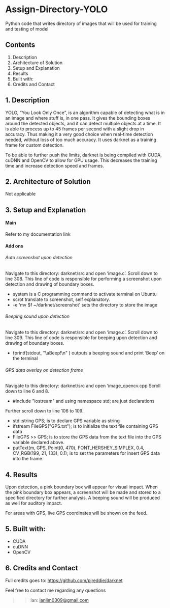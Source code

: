 # Assign-Directory-YOLO
Python code that writes directory of images that will be used for training and testing of model

## Contents
1. Description
2. Architecture of Solution
2. Setup and Explanation
3. Results
4. Built with:
5. Credits and Contact

## 1. Description
YOLO, “You Look Only Once”, is an algorithm capable of detecting what is in an image and where stuff is, in one pass. It gives the bounding boxes around the detected objects, and it can detect multiple objects at a time. It is able to process up to 45 frames per second with a slight drop in accuracy. Thus making it a very good choice when real-time detection needed, without loss of too much accuracy. It uses darknet as a training frame for custom detection.

To be able to further push the limits, darknet is being compiled with CUDA, cuDNN and OpenCV to allow for GPU usage. This decreases the training time and increase detection speed and frames.

## 2. Architecture of Solution
Not applicable

## 3. Setup and Explanation
#### Main
Refer to my documentation link  

#### Add ons

###### Auto screenshot upon detection
Navigate to this directory: darknet/src and open ‘image.c’. Scroll down to line 308. This line of code is responsible for performing a screenshot upon detection and drawing of boundary boxes. 

- system is a C programming command to activate terminal on Ubuntu
- scrot translate to screenshot, self explanatory.
- -e 'mv $f ~/darknet/screenshot' sets the directory to store the image

###### Beeping sound upon detection
Navigate to this directory: darknet/src and open ‘image.c’. Scroll down to line 309. This line of code is responsible for beeping upon detection and drawing of boundary boxes.

- fprintf(stdout, "\aBeep!\n" ) outputs a beeping sound and print ‘Beep’ on the terminal

###### GPS data overlay on detection frame
Navigate to this directory: darknet/src and open ‘image_opencv.cpp Scroll down to line 6 and 8.

- #include "iostream" and using namespace std; are just declarations

Further scroll down to line 106 to 109.

- std::string GPS; is to declare GPS variable as string
- ifstream FileGPS("GPS.txt"); is to initialize the text file containing GPS data
- FileGPS >> GPS; is to store the GPS data from the text file into the GPS variable declared above.
- putText(m, GPS, Point(0, 470), FONT_HERSHEY_SIMPLEX, 0.4, CV_RGB(199, 21, 133), 0.1); is to set the parameters for insert GPS data into the frame.

## 4. Results
Upon detection, a pink boundary box will appear for visual impact. When the pink boundary box appears, a screenshot will be made and stored to a specified directory for further analysis. A beeping sound will be produced as well for auditory impact.

For areas with GPS, live GPS coordinates will be shown on the feed.

## 5. Built with:
- CUDA
- cuDNN
- OpenCV

## 6. Credits and Contact
Full credits goes to: https://github.com/pjreddie/darknet

Feel free to contact me regarding any questions

>>Ian: ianlim0309@gmail.com
